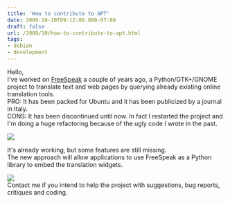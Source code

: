 ```yaml
---
title: 'How to contribute to APT'
date: 2008-10-10T09:12:00.000-07:00
draft: false
url: /2008/10/how-to-contribute-to-apt.html
tags: 
- debian
- development
---
```


Hello,  
I've worked on [FreeSpeak](http://home.gna.org/freespeak) a couple of years ago, a Python/GTK+/GNOME project to translate text and web pages by querying already existing online translation tools.  
PRO: It has been packed for Ubuntu and it has been publicized by a journal in Italy.  
CONS: It has been discontinued until now. In fact I restarted the project and I'm doing a huge refactoring because of the ugly code I wrote in the past.  
  
[![](http://farm4.static.flickr.com/3201/2942062117_d9a5d6f7a9_o.png)](http://farm4.static.flickr.com/3201/2942062117_d9a5d6f7a9_o.png)  
  
It's already working, but some features are still missing.  
The new approach will allow applications to use FreeSpeak as a Python library to embed the translation widgets.  
  
  
[![](http://farm4.static.flickr.com/3218/2942062119_876e3eea9d_o.png)](http://farm4.static.flickr.com/3218/2942062119_876e3eea9d_o.png)  
Contact me if you intend to help the project with suggestions, bug reports, critiques and coding.